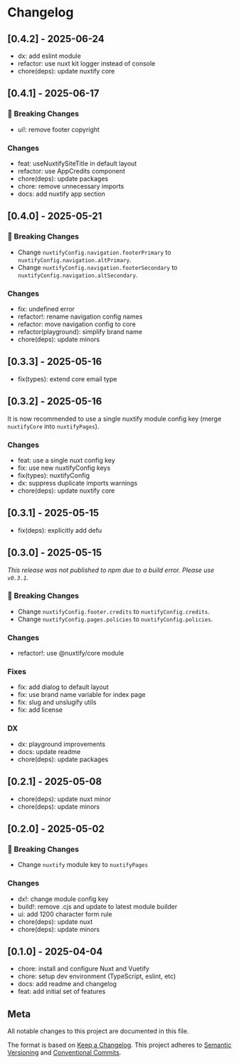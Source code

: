 # Changelog

## [0.4.2] - 2025-06-24

- dx: add eslint module
- refactor: use nuxt kit logger instead of console
- chore(deps): update nuxtify core

## [0.4.1] - 2025-06-17

### 🚨 Breaking Changes

- ui!: remove footer copyright

### Changes

- feat: useNuxtifySiteTitle in default layout
- refactor: use AppCredits component
- chore(deps): update packages
- chore: remove unnecessary imports
- docs: add nuxtify app section

## [0.4.0] - 2025-05-21

### 🚨 Breaking Changes

- Change `nuxtifyConfig.navigation.footerPrimary` to `nuxtifyConfig.navigation.altPrimary`.
- Change `nuxtifyConfig.navigation.footerSecondary` to `nuxtifyConfig.navigation.altSecondary`.

### Changes

- fix: undefined error
- refactor!: rename navigation config names
- refactor: move navigation config to core
- refactor(playground): simplify brand name
- chore(deps): update minors

## [0.3.3] - 2025-05-16

- fix(types): extend core email type

## [0.3.2] - 2025-05-16

It is now recommended to use a single nuxtify module config key (merge `nuxtifyCore` into `nuxtifyPages`).

### Changes

- feat: use a single nuxt config key
- fix: use new nuxtifyConfig keys
- fix(types): nuxtifyConfig
- dx: suppress duplicate imports warnings
- chore(deps): update nuxtify core

## [0.3.1] - 2025-05-15

- fix(deps): explicitly add defu

## [0.3.0] - 2025-05-15

_This release was not published to npm due to a build error. Please use `v0.3.1`._

### 🚨 Breaking Changes

- Change `nuxtifyConfig.footer.credits` to `nuxtifyConfig.credits`.
- Change `nuxtifyConfig.pages.policies` to `nuxtifyConfig.policies`.

### Changes

- refactor!: use @nuxtify/core module

### Fixes

- fix: add dialog to default layout
- fix: use brand name variable for index page
- fix: slug and unslugify utils
- fix: add license

### DX

- dx: playground improvements
- docs: update readme
- chore(deps): update packages

## [0.2.1] - 2025-05-08

- chore(deps): update nuxt minor
- chore(deps): update minors

## [0.2.0] - 2025-05-02

### 🚨 Breaking Changes

- Change `nuxtify` module key to `nuxtifyPages`

### Changes

- dx!: change module config key
- build!: remove .cjs and update to latest module builder
- ui: add 1200 character form rule
- chore(deps): update nuxt
- chore(deps): update minors

## [0.1.0] - 2025-04-04

- chore: install and configure Nuxt and Vuetify
- chore: setup dev environment (TypeScript, eslint, etc)
- docs: add readme and changelog
- feat: add initial set of features

## Meta

All notable changes to this project are documented in this file.

The format is based on [Keep a Changelog](https://keepachangelog.com/en/1.0.0/).
This project adheres to [Semantic Versioning](https://semver.org/spec/v2.0.0.html) and [Conventional Commits](https://www.conventionalcommits.org/).
